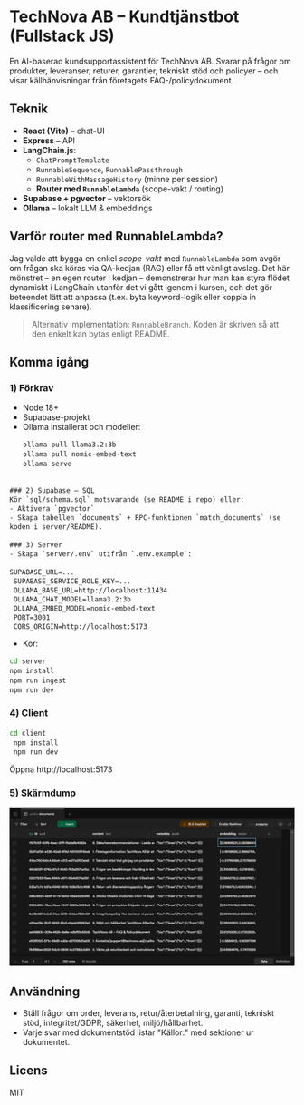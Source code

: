 # TechNova AB – Kundtjänstbot (Fullstack JS)

En AI-baserad kundsupportassistent för TechNova AB. Svarar på frågor om produkter, leveranser, returer, garantier, tekniskt stöd och policyer – och visar källhänvisningar från företagets FAQ-/policydokument.

## Teknik
- **React (Vite)** – chat-UI
- **Express** – API
- **LangChain.js**:
  - `ChatPromptTemplate`
  - `RunnableSequence`, `RunnablePassthrough`
  - `RunnableWithMessageHistory` (minne per session)
  - **Router med `RunnableLambda`** (scope-vakt / routing)
- **Supabase + pgvector** – vektorsök
- **Ollama** – lokalt LLM & embeddings

## Varför router med RunnableLambda?
Jag valde att bygga en enkel *scope-vakt* med `RunnableLambda` som avgör om frågan ska köras via QA-kedjan (RAG) eller få ett vänligt avslag. Det här mönstret – en egen router i kedjan – demonstrerar hur man kan styra flödet dynamiskt i LangChain utanför det vi gått igenom i kursen, och det gör beteendet lätt att anpassa (t.ex. byta keyword-logik eller koppla in klassificering senare).

> Alternativ implementation: `RunnableBranch`. Koden är skriven så att den enkelt kan bytas enligt README.

## Komma igång

### 1) Förkrav
- Node 18+
- Supabase-projekt
- Ollama installerat och modeller:
  ```bash
  ollama pull llama3.2:3b
  ollama pull nomic-embed-text
  ollama serve
```

### 2) Supabase – SQL
Kör `sql/schema.sql` motsvarande (se README i repo) eller:
- Aktivera `pgvector`
- Skapa tabellen `documents` + RPC-funktionen `match_documents` (se koden i server/README).

### 3) Server
- Skapa `server/.env` utifrån `.env.example`:

SUPABASE_URL=...
 SUPABASE_SERVICE_ROLE_KEY=...
 OLLAMA_BASE_URL=http://localhost:11434
 OLLAMA_CHAT_MODEL=llama3.2:3b
 OLLAMA_EMBED_MODEL=nomic-embed-text
 PORT=3001
 CORS_ORIGIN=http://localhost:5173
```
- Kör:
```bash
cd server
npm install
npm run ingest  
npm run dev
```

### 4) Client
```bash
cd client
 npm install
 npm run dev
 ```
Öppna http://localhost:5173

### 5) Skärmdump
![Supabase-tabell](./supabase-table.png)

## Användning
- Ställ frågor om order, leverans, retur/återbetalning, garanti, tekniskt stöd, integritet/GDPR, säkerhet, miljö/hållbarhet.
- Varje svar med dokumentstöd listar "Källor:" med sektioner ur dokumentet.

## Licens
MIT
